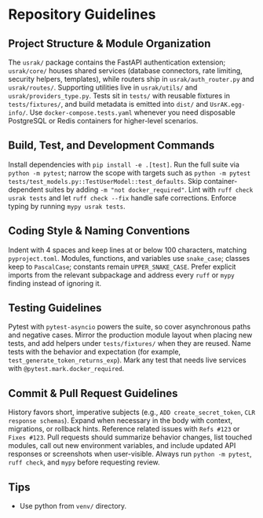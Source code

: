 # Repository Guidelines

## Project Structure & Module Organization
The `usrak/` package contains the FastAPI authentication extension; `usrak/core/` houses shared services (database connectors, rate limiting, security helpers, templates), while routers ship in `usrak/auth_router.py` and `usrak/routes/`. Supporting utilities live in `usrak/utils/` and `usrak/providers_type.py`. Tests sit in `tests/` with reusable fixtures in `tests/fixtures/`, and build metadata is emitted into `dist/` and `UsrAK.egg-info/`. Use `docker-compose.tests.yaml` whenever you need disposable PostgreSQL or Redis containers for higher-level scenarios.

## Build, Test, and Development Commands
Install dependencies with `pip install -e .[test]`. Run the full suite via `python -m pytest`; narrow the scope with targets such as `python -m pytest tests/test_models.py::TestUserModel::test_defaults`. Skip container-dependent suites by adding `-m "not docker_required"`. Lint with `ruff check usrak tests` and let `ruff check --fix` handle safe corrections. Enforce typing by running `mypy usrak tests`.

## Coding Style & Naming Conventions
Indent with 4 spaces and keep lines at or below 100 characters, matching `pyproject.toml`. Modules, functions, and variables use `snake_case`; classes keep to `PascalCase`; constants remain `UPPER_SNAKE_CASE`. Prefer explicit imports from the relevant subpackage and address every `ruff` or `mypy` finding instead of ignoring it.

## Testing Guidelines
Pytest with `pytest-asyncio` powers the suite, so cover asynchronous paths and negative cases. Mirror the production module layout when placing new tests, and add helpers under `tests/fixtures/` when they are reused. Name tests with the behavior and expectation (for example, `test_generate_token_returns_exp`). Mark any test that needs live services with `@pytest.mark.docker_required`.

## Commit & Pull Request Guidelines
History favors short, imperative subjects (e.g., `ADD create_secret_token`, `CLR response schemas`). Expand when necessary in the body with context, migrations, or rollback hints. Reference related issues with `Refs #123` or `Fixes #123`. Pull requests should summarize behavior changes, list touched modules, call out new environment variables, and include updated API responses or screenshots when user-visible. Always run `python -m pytest`, `ruff check`, and `mypy` before requesting review.

## Tips
- Use python from `venv/` directory. 